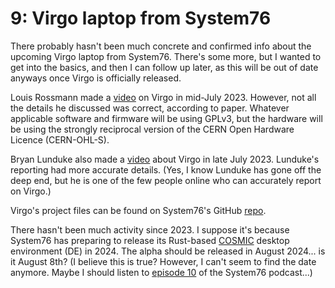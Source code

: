 # 9: Virgo laptop from System76

There probably hasn't been much concrete and confirmed info about the upcoming Virgo laptop from
System76.  There's some more, but I wanted to get into the basics, and then I can follow up later,
as this will be out of date anyways once Virgo is officially released.<!--more-->

Louis Rossmann made a [video](https://www.youtube.com/watch?v=-4KoUAW3kyI) on Virgo in mid-July
2023.  However, not all the details he discussed was correct, according to paper.  Whatever
applicable software and firmware will be using GPLv3, but the hardware will be using the strongly
reciprocal version of the CERN Open Hardware Licence (CERN-OHL-S).

Bryan Lunduke also made a [video](https://www.youtube.com/watch?v=SGxOcUynqwk) about Virgo in late
July 2023.  Lunduke's reporting had more accurate details.  (Yes, I know Lunduke has gone off the
deep end, but he is one of the few people online who can accurately report on Virgo.)

Virgo's project files can be found on System76's GitHub [repo](https://github.com/system76/virgo/).

There hasn't been much activity since 2023.  I suppose it's because System76 has preparing to
release its Rust-based [COSMIC](https://github.com/pop-os/cosmic-epoch) desktop environment (DE) in
2024.  The alpha should be released in August 2024... is it August 8th?  (I believe this is true?
However, I can't seem to find the date anymore.  Maybe I should listen to [episode 10](https://system76.transistor.fm/10)
of the System76 podcast...)
